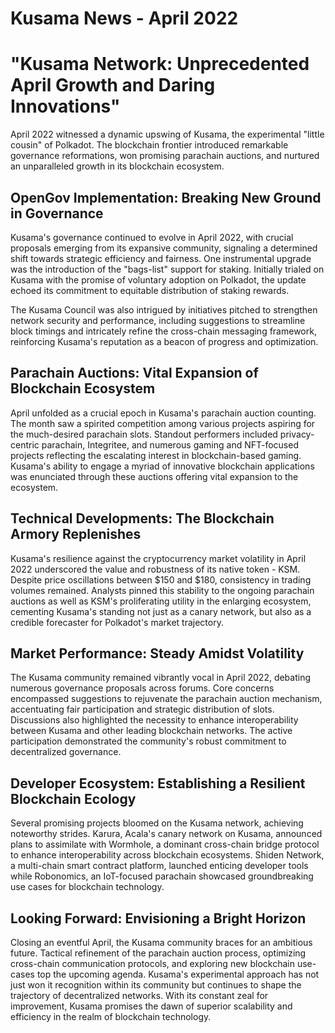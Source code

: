 # Kusama News - April 2022

# "Kusama Network: Unprecedented April Growth and Daring Innovations"

April 2022 witnessed a dynamic upswing of Kusama, the experimental "little
cousin" of Polkadot. The blockchain frontier introduced remarkable governance
reformations, won promising parachain auctions, and nurtured an unparalleled
growth in its blockchain ecosystem.

## OpenGov Implementation: Breaking New Ground in Governance

Kusama's governance continued to evolve in April 2022, with crucial proposals
emerging from its expansive community, signaling a determined shift towards
strategic efficiency and fairness. One instrumental upgrade was the introduction
of the "bags-list" support for staking. Initially trialed on Kusama with the
promise of voluntary adoption on Polkadot, the update echoed its commitment to
equitable distribution of staking rewards.

The Kusama Council was also intrigued by initiatives pitched to strengthen
network security and performance, including suggestions to streamline block
timings and intricately refine the cross-chain messaging framework, reinforcing
Kusama's reputation as a beacon of progress and optimization.

## Parachain Auctions: Vital Expansion of Blockchain Ecosystem

April unfolded as a crucial epoch in Kusama's parachain auction counting. The
month saw a spirited competition among various projects aspiring for the
much-desired parachain slots. Standout performers included privacy-centric
parachain, Integritee, and numerous gaming and NFT-focused projects reflecting
the escalating interest in blockchain-based gaming. Kusama's ability to engage a
myriad of innovative blockchain applications was enunciated through these
auctions offering vital expansion to the ecosystem.

## Technical Developments: The Blockchain Armory Replenishes

Kusama's resilience against the cryptocurrency market volatility in April 2022
underscored the value and robustness of its native token - KSM. Despite price
oscillations between $150 and $180, consistency in trading volumes remained.
Analysts pinned this stability to the ongoing parachain auctions as well as
KSM's proliferating utility in the enlarging ecosystem, cementing Kusama's
standing not just as a canary network, but also as a credible forecaster for
Polkadot's market trajectory.

## Market Performance: Steady Amidst Volatility

The Kusama community remained vibrantly vocal in April 2022, debating numerous
governance proposals across forums. Core concerns encompassed suggestions to
rejuvenate the parachain auction mechanism, accentuating fair participation and
strategic distribution of slots. Discussions also highlighted the necessity to
enhance interoperability between Kusama and other leading blockchain networks.
The active participation demonstrated the community's robust commitment to
decentralized governance.

## Developer Ecosystem: Establishing a Resilient Blockchain Ecology

Several promising projects bloomed on the Kusama network, achieving noteworthy
strides. Karura, Acala's canary network on Kusama, announced plans to assimilate
with Wormhole, a dominant cross-chain bridge protocol to enhance
interoperability across blockchain ecosystems. Shiden Network, a multi-chain
smart contract platform, launched enticing developer tools while Robonomics, an
IoT-focused parachain showcased groundbreaking use cases for blockchain
technology.

## Looking Forward: Envisioning a Bright Horizon

Closing an eventful April, the Kusama community braces for an ambitious future.
Tactical refinement of the parachain auction process, optimizing cross-chain
communication protocols, and exploring new blockchain use-cases top the upcoming
agenda. Kusama's experimental approach has not just won it recognition within
its community but continues to shape the trajectory of decentralized networks.
With its constant zeal for improvement, Kusama promises the dawn of superior
scalability and efficiency in the realm of blockchain technology.
